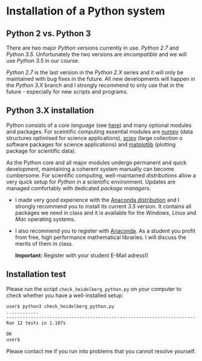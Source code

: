 # Installation of a Python system

## Python 2 vs. Python 3
There are two major *Python* versions currently in use. *Python 2.7* and
*Python 3.5*. Unfortunately the two versions are *imcompatible* and
we will use *Python 3.5* in our course.

*Python 2.7* is the last version in the *Python 2.X* series and it
will only be maintained with bug fixes in the future. All new
developments will happen in the *Python 3.X* branch and I strongly
recommend to only use that in the future - especially for new scripts
and programs.

## Python 3.X installation
Python consists of a *core language* (see
[here](https://www.python.org/)) and many optional modules and
packages. For sceintific computing essential modules are
[numpy](http://www.numpy.org/) (data structures optimised for science
applications), [scipy](https://www.scipy.org/) (large collection o
software packages for science applications) and
[matplotlib](http://matplotlib.org/) (plotting package for scientific
data).

As the Python core and all major modules undergo permanent and quick
development, maintaining a coherent system manually can become
cumbersome. For scientific computing, well-maintained *distributions*
allow a very quick setup for *Python* in a scientific environment.
Updates are managed comfortably with dedicated *package managers*.

- I made very good experience with the [Anaconda
  distribution](https://www.continuum.io/) and I strongly recommend you
  to install its current *3.5* version. It contains all packages we need in
  class and it is available for the *Windows*, *Linux* and *Mac* operating
  systems.

- I also recommend you to register with [Anaconda](https://anaconda.org/).
  As a student you profit from free, high performance mathematical libraries.
  I will discuss the merits of them in class.
  
  **Important:** Register with your student E-Mail adress!)

## Installation test
Please run the script ```check_heidelberg_python.py``` on your computer to
check whether you have a well-installed setup:

```bash
user$ python3 check_heidelberg_python.py 
............
----------------------------------------------------------------------
Ran 12 tests in 1.107s

OK
user$
```
Please contact me if you run into problems that you cannot resolve yourself.
